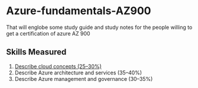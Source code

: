 # Azure-fundamentals-AZ900
That will englobe some study guide and study notes for the people willing to get a certification of azure AZ 900

## Skills Measured

1. [Describe cloud concepts (25–30%)](https://github.com/augustokk/Azure-fundamentals-AZ900/blob/main/Describe%20cloud%20concepts.md)
1. Describe Azure architecture and services (35–40%)
1. Describe Azure management and governance (30–35%)
